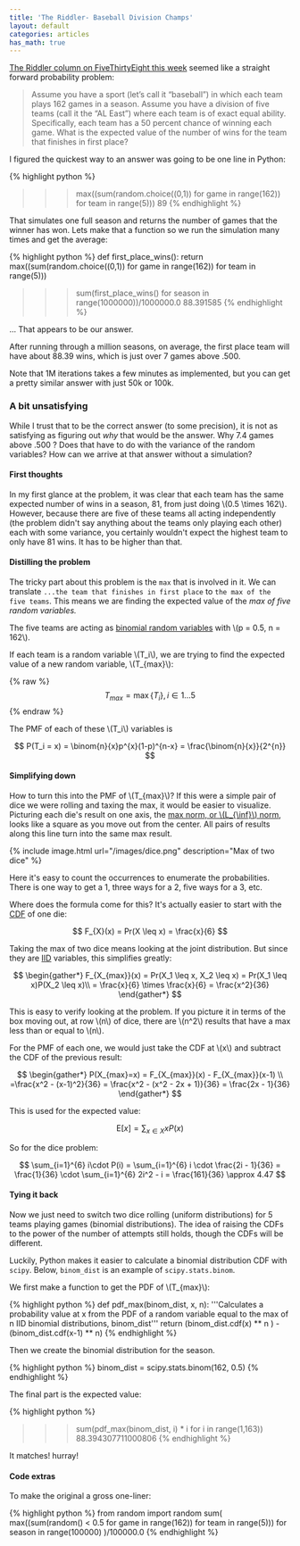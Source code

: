 ```yaml
---
title: 'The Riddler- Baseball Division Champs'
layout: default
categories: articles
has_math: true
---
```


[The Riddler column on FiveThirtyEight this week](http://fivethirtyeight.com/features/can-you-solve-the-puzzle-of-the-baseball-division-champs/) seemed like a straight forward probability problem:

> Assume you have a sport (let’s call it “baseball”) in which each team plays 162 games in a season. Assume you have a division of five teams (call it the “AL East”) where each team is of exact equal ability. Specifically, each team has a 50 percent chance of winning each game. What is the expected value of the number of wins for the team that finishes in first place?

I figured the quickest way to an answer was going to be one line in Python:

{% highlight python %}
>>> max((sum(random.choice((0,1)) for game in range(162)) for team in range(5)))
89
{% endhighlight %}

That simulates one full season and returns the number of games that the winner has won.
Lets make that a function so we run the simulation many times and get the average:

{% highlight python %}
def first_place_wins():
    return max((sum(random.choice((0,1)) for game in range(162)) for team in range(5)))

>>> sum(first_place_wins() for season in range(1000000))/1000000.0
88.391585
{% endhighlight %}

... That appears to be our answer.

After running through a million seasons, on average, the first place team will have about 88.39 wins, which is just over 7 games above .500.

Note that 1M iterations takes a few minutes as implemented, but you can get a pretty similar answer with just 50k or 100k.

### A bit unsatisfying

While I trust that to be the correct answer (to some precision), it is not as satisfying as figuring out *why* that would be the answer.
Why 7.4 games above .500 ? 
Does that have to do with the variance of the random variables? 
How can we arrive at that answer without a simulation?


#### First thoughts

In my first glance at the problem, it was clear that each team has the same expected number of wins in a season, 81, from just doing  \\(0.5 \times 162\\).
However, because there are five of these teams all acting independently (the problem didn't say anything about the teams only playing each other) each with some variance, you certainly wouldn't expect the highest team to only have 81 wins.
It has to be higher than that.

#### Distilling the problem 

The tricky part about this problem is the `max` that is involved in it.
We can translate `...the team that finishes in first place` to `the max of the five teams`.
This means we are finding the expected value of the *max of five random variables.*

The five teams are acting as [binomial random variables](https://en.wikipedia.org/wiki/Binomial_distribution) with \\(p = 0.5, n = 162\\).

If each team is a random variable \\(T_i\\), we are trying to find the expected value of a new random variable, \\(T_{max}\\): 


{% raw %}
$$
T_{max} = \max \left\lbrace T_i \right\rbrace, i \in 1 \ldots 5
$$
{% endraw %}

The PMF of each of these \\(T_i\\) variables is

$$
  P(T_i = x) = \binom{n}{x}p^{x}(1-p)^{n-x} = \frac{\binom{n}{x}}{2^{n}}
$$

#### Simplifying down

How to turn this into the PMF of \\(T_{max}\\)?
If this were a simple pair of dice we were rolling and taxing the max, it would be easier to visualize.
Picturing each die's result on one axis, the [max norm, or \\(L_{\inf}\\) norm](https://en.wikipedia.org/wiki/Uniform_norm), looks like a square as you move out from the center.
All pairs of results along this line turn into the same max result.

{% include image.html url="/images/dice.png" description="Max of two dice" %}

Here it's easy to count the occurrences to enumerate the probabilities.
There is one way to get a 1, three ways for a 2, five ways for a 3, etc.

Where does the formula come for this?
It's actually easier to start with the [CDF](https://en.wikipedia.org/wiki/Cumulative_distribution_function) of one die:

$$
  F_{X}(x) = Pr(X \leq x) = \frac{x}{6}
$$

Taking the max of two dice means looking at the joint distribution.
But since they are [IID](https://en.wikipedia.org/wiki/Independent_and_identically_distributed_random_variables) variables, this simplifies greatly:

$$
\begin{gather*}
  F_{X_{max}}(x) = Pr(X_1 \leq x, X_2 \leq x) = Pr(X_1 \leq x)P(X_2 \leq x)\\
   = \frac{x}{6} \times \frac{x}{6} = \frac{x^2}{36}
\end{gather*}
$$

This is easy to verify looking at the problem.
If you picture it in terms of the box moving out, at row \\(n\\) of dice, there are \\(n^2\\) results that have a max less than or equal to \\(n\\).

For the PMF of each one, we would just take the CDF at \\(x\\) and subtract the CDF of the previous result:

$$
\begin{gather*}
  P(X_{max}=x) = F_{X_{max}}(x) - F_{X_{max}}(x-1) \\
  =\frac{x^2 - (x-1)^2}{36} = \frac{x^2 - (x^2 - 2x + 1)}{36} = \frac{2x - 1}{36}
\end{gather*}
$$

This is used for the expected value:

$$
  \mathrm{E}\left[ x\right] = \sum_{x\in X} x P(x)
$$

So for the dice problem:

$$
  \sum_{i=1}^{6} i\cdot  P(i) = \sum_{i=1}^{6} i \cdot \frac{2i - 1}{36} = \frac{1}{36} \cdot
      \sum_{i=1}^{6} 2i^2 - i = \frac{161}{36} \approx 4.47
$$

#### Tying it back

Now we just need to switch two dice rolling (uniform distributions) for 5 teams playing games (binomial distributions).
The idea of raising the CDFs to the power of the number of attempts still holds, though the CDFs will be different.

Luckily, Python makes it easier to calculate a binomial distribution CDF with `scipy`.
Below, `binom_dist` is an example of `scipy.stats.binom`.

We first make a function to get the PDF of \\(T_{max}\\):

{% highlight python %}
def pdf_max(binom_dist, x, n):
    '''Calculates a probability value at x from the PDF of a random variable
    equal to the max of n IID binomial distributions, binom_dist'''
    return (binom_dist.cdf(x) ** n ) - (binom_dist.cdf(x-1) ** n)
{% endhighlight %}

Then we create the binomial distribution for the season.

{% highlight python %}
binom_dist = scipy.stats.binom(162, 0.5)
{% endhighlight %}

The final part is the expected value:

{% highlight python %}
>>> sum(pdf_max(binom_dist, i) * i for i in range(1,163))
88.394307711000806
{% endhighlight %}
  
It matches! hurray!


#### Code extras


To make the original a gross one-liner:

{% highlight python %}
from random import random
sum(
    max((sum(random() < 0.5 for game in range(162)) for team in range(5))) 
    for season in range(100000)
)/100000.0
{% endhighlight %}

